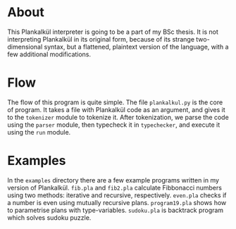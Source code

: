 # About
This Plankalkül interpreter is going to be a part of my BSc thesis.
It is not interpreting Plankalkül in its original form, because of its strange two-dimensional syntax,
but a flattened, plaintext version of the language, with a few additional modifications.

# Flow
The flow of this program is quite simple.
The file `plankalkul.py` is the core of program. It takes a file with Plankalkül code as an argument, and gives it to the `tokenizer` module to tokenize it.
After tokenization, we parse the code using the `parser` module, then typecheck it in `typechecker`, and execute it using the `run` module.

# Examples
In the `examples` directory there are a few example programs written in my version of Plankalkül.
`fib.pla` and `fib2.pla` calculate Fibbonacci numbers using two methods: iterative and recursive, respectively.
`even.pla` checks if a number is even using mutually recursive plans.
`program19.pla` shows how to parametrise plans with type-variables.
`sudoku.pla` is backtrack program which solves sudoku puzzle.
